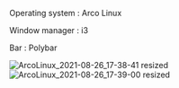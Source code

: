 Operating system : Arco Linux

Window manager : i3

Bar : Polybar


![ArcoLinux_2021-08-26_17-38-41 resized](https://user-images.githubusercontent.com/45034767/130985300-1c931e3a-6483-4aea-b112-51ac5463fe43.png)
![ArcoLinux_2021-08-26_17-39-00 resized](https://user-images.githubusercontent.com/45034767/130985319-17879600-3796-4394-a8c7-accb4ce600c0.png)

